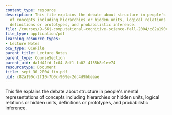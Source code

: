 ```yaml
---
content_type: resource
description: This file explains the debate about structure in people's mental representations
  of concepts including hierarchies or hidden units, logical relations or hidden units,
  definitions or prototypes, and probabilistic inference.
file: /courses/9-66j-computational-cognitive-science-fall-2004/c82a190c2f107b0c909e2dc4d9bbeaae_sept_30_2004_fin.pdf
file_type: application/pdf
learning_resource_types:
- Lecture Notes
ocw_type: OCWFile
parent_title: Lecture Notes
parent_type: CourseSection
parent_uid: da1d41fd-1c04-8df1-fa02-4155b8e1ee74
resourcetype: Document
title: sept_30_2004_fin.pdf
uid: c82a190c-2f10-7b0c-909e-2dc4d9bbeaae
---
```

This file explains the debate about structure in people's mental representations of concepts including hierarchies or hidden units, logical relations or hidden units, definitions or prototypes, and probabilistic inference.


